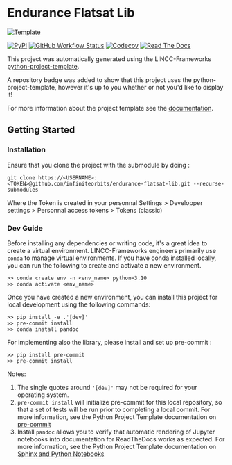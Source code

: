 # Endurance Flatsat Lib

[![Template](https://img.shields.io/badge/Template-LINCC%20Frameworks%20Python%20Project%20Template-brightgreen)](https://lincc-ppt.readthedocs.io/en/latest/)

[![PyPI](https://img.shields.io/pypi/v/endurance-flatsat-lib?color=blue&logo=pypi&logoColor=white)](https://pypi.org/project/endurance-flatsat-lib/)
[![GitHub Workflow Status](https://img.shields.io/github/actions/workflow/status/infiniteorbits/endurance-flatsat-lib/smoke-test.yml)](https://github.com/infiniteorbits/endurance-flatsat-lib/actions/workflows/smoke-test.yml)
[![Codecov](https://codecov.io/gh/infiniteorbits/endurance-flatsat-lib/branch/main/graph/badge.svg)](https://codecov.io/gh/infiniteorbits/endurance-flatsat-lib)
[![Read The Docs](https://img.shields.io/readthedocs/endurance-flatsat-lib)](https://endurance-flatsat-lib.readthedocs.io/)

This project was automatically generated using the LINCC-Frameworks 
[python-project-template](https://github.com/lincc-frameworks/python-project-template).

A repository badge was added to show that this project uses the python-project-template, however it's up to
you whether or not you'd like to display it!

For more information about the project template see the 
[documentation](https://lincc-ppt.readthedocs.io/en/latest/).

## Getting Started

### Installation

Ensure that you clone the project with the submodule by doing :

```
git clone https://<USERNAME>:<TOKEN>@github.com/infiniteorbits/endurance-flatsat-lib.git --recurse-submodules
```

Where the Token is created in your personnal Settings > Developper settings > Personnal access tokens > Tokens (classic)

### Dev Guide

Before installing any dependencies or writing code, it's a great idea to create a
virtual environment. LINCC-Frameworks engineers primarily use `conda` to manage virtual
environments. If you have conda installed locally, you can run the following to
create and activate a new environment.

```
>> conda create env -n <env_name> python=3.10
>> conda activate <env_name>
```

Once you have created a new environment, you can install this project for local
development using the following commands:

```
>> pip install -e .'[dev]'
>> pre-commit install
>> conda install pandoc
```

For implementing also the library, please install and set up pre-commit :
```
>> pip install pre-commit
>> pre-commit install
```

Notes:
1. The single quotes around `'[dev]'` may not be required for your operating system.
2. `pre-commit install` will initialize pre-commit for this local repository, so
   that a set of tests will be run prior to completing a local commit. For more
   information, see the Python Project Template documentation on 
   [pre-commit](https://lincc-ppt.readthedocs.io/en/latest/practices/precommit.html)
3. Install `pandoc` allows you to verify that automatic rendering of Jupyter notebooks
   into documentation for ReadTheDocs works as expected. For more information, see
   the Python Project Template documentation on
   [Sphinx and Python Notebooks](https://lincc-ppt.readthedocs.io/en/latest/practices/sphinx.html#python-notebooks)
